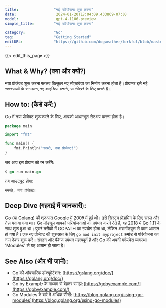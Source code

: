 ```yaml
---
title:                "नई परियोजना शुरू करना"
date:                  2024-01-20T18:04:09.433869-07:00
model:                 gpt-4-1106-preview
simple_title:         "नई परियोजना शुरू करना"

category:             "Go"
tag:                  "Getting Started"
editURL:              "https://github.com/dogweather/forkful/blob/master/content/hi/go/starting-a-new-project.md"
---
```


{{< edit_this_page >}}

## What & Why? (क्या और क्यों?)
नया प्रोजेक्ट शुरू करना मतलब बिल्कुल नए सोफ़्टवेयर का निर्माण करना होता है। प्रोग्रामर इसे नई समस्याओं के समाधान, नए आइडिया बनाने, या सीखने के लिए करते हैं।

## How to: (कैसे करें:)
Go में नया प्रोजेक्ट शुरू करने के लिए, आपको आधारभूत सेटअप करना होता है।

```Go
package main

import "fmt"

func main() {
    fmt.Println("नमस्ते, नया प्रोजेक्ट!")
}
```

जब आप इस प्रोग्राम को रन करेंगे:

```Go
$ go run main.go
```

तब आउटपुट होगा:

```
नमस्ते, नया प्रोजेक्ट!
```

## Deep Dive (गहराई में जानकारी):
Go (या Golang) की शुरुआत Google में 2009 में हुई थी। इसे सिस्टम प्रोग्रामिंग के लिए सरल और तेज़ बनाया गया था। Go मॉड्यूल आपको परियोजनाओं का प्रबंधन करने देते हैं, यह 2018 में Go 1.11 के साथ शुरू हुआ था। पुराने तरीकों में GOPATH का उपयोग होता था, लेकिन अब मॉड्यूल से काम आसान हो गया है। एक नए प्रोजेक्ट की शुरुआत के लिए `go mod init myproject` कमांड से परियोजना का नाम देकर शुरू करें। संगठन और पैकेज प्रबंधन महत्वपूर्ण हैं और Go की अपनी वर्कस्पेस व्यवस्था 'Modules' से यह आसान हो जाता है।

## See Also (और भी जानें):
- Go की औपचारिक डॉक्यूमेंटेशन: [https://golang.org/doc/](https://golang.org/doc/)
- Go by Example के माध्यम से बेहतर समझ: [https://gobyexample.com/](https://gobyexample.com/)
- Go Modules के बारे में अधिक सीखें: [https://blog.golang.org/using-go-modules](https://blog.golang.org/using-go-modules)
